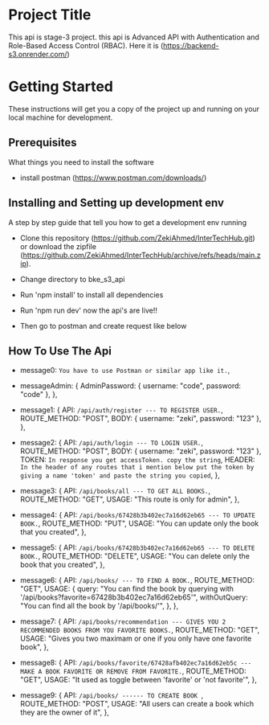 # Project Title

This api is stage-3 project. this api is Advanced API with Authentication and Role-Based Access Control (RBAC).
Here it is (https://backend-s3.onrender.com/)

# Getting Started

These instructions will get you a copy of the project up and running on your local machine for development.

## Prerequisites

What things you need to install the software

- install postman (https://www.postman.com/downloads/)

## Installing and Setting up development env

A step by step guide that tell you how to get a development env running

- Clone this repository (https://github.com/ZekiAhmed/InterTechHub.git) or download the zipfile (https://github.com/ZekiAhmed/InterTechHub/archive/refs/heads/main.zip).

- Change directory to bke_s3_api

- Run 'npm install' to install all dependencies

- Run 'npm run dev' now the api's are live!!

- Then go to postman and create request like below

## How To Use The Api

- message0: `You have to use Postman or similar app like it.`,

- messageAdmin: {
  AdminPassword: { username: "code", password: "code" },
  },

- message1: {
  API: `/api/auth/register --- TO REGISTER USER.`,
  ROUTE_METHOD: "POST",
  BODY: { username: "zeki", password: "123" },
  },

- message2: {
  API: `/api/auth/login --- TO LOGIN USER.`,
  ROUTE_METHOD: "POST",
  BODY: { username: "zeki", password: "123" },
  TOKEN: `In response you get accessToken. copy the string`,
  HEADER: `In the header of any routes that i mention below put the token by giving a name 'token' and paste the string you copied`,
  },

- message3: {
  API: `/api/books/all --- TO GET ALL BOOKS.`,
  ROUTE_METHOD: "GET",
  USAGE: "This route is only for admin",
  },

- message4: {
  API: `/api/books/67428b3b402ec7a16d62eb65 --- TO UPDATE BOOK.`,
  ROUTE_METHOD: "PUT",
  USAGE: "You can update only the book that you created",
  },

- message5: {
  API: `/api/books/67428b3b402ec7a16d62eb65 --- TO DELETE BOOK.`,
  ROUTE_METHOD: "DELETE",
  USAGE: "You can delete only the book that you created",
  },

- message6: {
  API: `/api/books/ --- TO FIND A BOOK.`,
  ROUTE_METHOD: "GET",
  USAGE: {
  query:
  "You can find the book by querying with '/api/books?favorite=67428b3b402ec7a16d62eb65'",
  withOutQuery: "You can find all the book by '/api/books/'",
  },
  },

- message7: {
  API: `/api/books/recommendation --- GIVES YOU 2 RECOMMENDED BOOKS FROM YOU FAVORITE BOOKS.`,
  ROUTE_METHOD: "GET",
  USAGE: "Gives you two maximam or one if you only have one favorite book",
  },

- message8: {
  API: `/api/books/favorite/67428afb402ec7a16d62eb5c --- MAKE A BOOK FAVORITE OR REMOVE FROM FAVORITE.`,
  ROUTE_METHOD: "GET",
  USAGE: "It used as toggle between 'favorite' or 'not favorite'",
  },

- message9: {
  API: `/api/books/ ------ TO CREATE BOOK `,
  ROUTE_METHOD: "POST",
  USAGE: "All users can create a book which they are the owner of it",
  },
